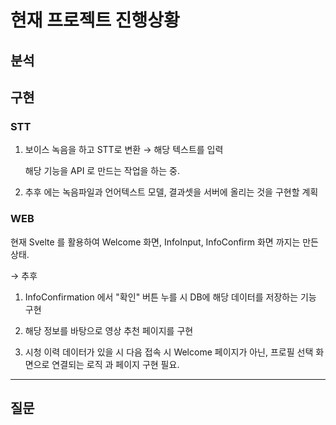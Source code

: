 
# 현재 프로젝트 진행상황

## 분석


## 구현

### STT

1. 보이스 녹음을 하고 STT로 변환 
	→ 해당 텍스트를 입력
	
	해당 기능을 API 로 만드는 작업을 하는 중.  

 2. 추후 에는 녹음파일과 언어텍스트 모델, 결과셋을 서버에 올리는 것을 구현할 계획

### WEB

현재 Svelte 를 활용하여 Welcome 화면, InfoInput, InfoConfirm 화면 까지는 만든 상태.

→ 추후 
1. InfoConfirmation 에서 "확인" 버튼 누를 시 DB에 해당 데이터를 저장하는 기능 구현

2. 해당 정보를 바탕으로 영상 추천 페이지를 구현

3. 시청 이력 데이터가 있을 시 다음 접속 시 Welcome 페이지가 아닌, 프로필 선택 화면으로 연결되는 로직 과 페이지 구현 필요. 

---

## 질문


